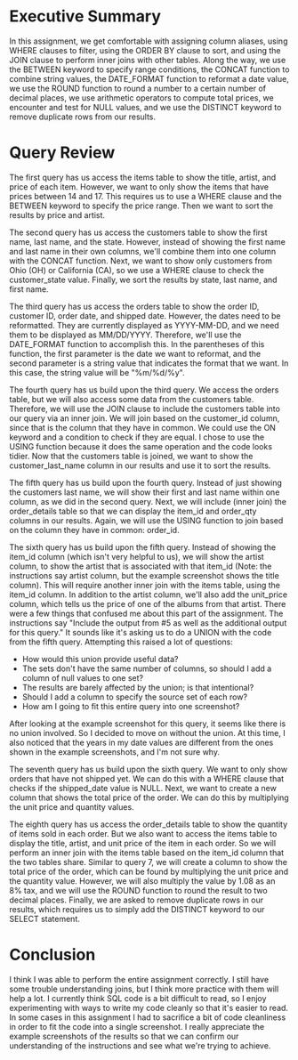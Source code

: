 # Executive Summary
In this assignment, we get comfortable with assigning column aliases, using WHERE clauses to filter, using the ORDER BY clause to sort, and using the JOIN clause to perform inner joins with other tables. Along the way, we use the BETWEEN keyword to specify range conditions, the CONCAT function to combine string values, the DATE_FORMAT function to reformat a date value, we use the ROUND function to round a number to a certain number of decimal places, we use arithmetic operators to compute total prices, we encounter and test for NULL values, and we use the DISTINCT keyword to remove duplicate rows from our results.

# Query Review
The first query has us access the items table to show the title, artist, and price of each item. However, we want to only show the items that have prices between 14 and 17. This requires us to use a WHERE clause and the BETWEEN keyword to specify the price range. Then we want to sort the results by price and artist.

The second query has us access the customers table to show the first name, last name, and the state. However, instead of showing the first name and last name in their own columns, we'll combine them into one column with the CONCAT function. Next, we want to show only customers from Ohio (OH) or California (CA), so we use a WHERE clause to check the customer_state value. Finally, we sort the results by state, last name, and first name.

The third query has us access the orders table to show the order ID, customer ID, order date, and shipped date. However, the dates need to be reformatted. They are currently displayed as YYYY-MM-DD, and we need them to be displayed as MM/DD/YYYY. Therefore, we'll use the DATE_FORMAT function to accomplish this. In the parentheses of this function, the first parameter is the date we want to reformat, and the second parameter is a string value that indicates the format that we want. In this case, the string value will be "%m/%d/%y".

The fourth query has us build upon the third query. We access the orders table, but we will also access some data from the customers table. Therefore, we will use the JOIN clause to include the customers table into our query via an inner join. We will join based on the customer_id column, since that is the column that they have in common. We could use the ON keyword and a condition to check if they are equal. I chose to use the USING function because it does the same operation and the code looks tidier. Now that the customers table is joined, we want to show the customer_last_name column in our results and use it to sort the results.

The fifth query has us build upon the fourth query. Instead of just showing the customers last name, we will show their first and last name within one column, as we did in the second query. Next, we will include (inner join) the order_details table so that we can display the item_id and order_qty columns in our results. Again, we will use the USING function to join based on the column they have in common: order_id.

The sixth query has us build upon the fifth query. Instead of showing the item_id column (which isn't very helpful to us), we will show the artist column, to show the artist that is associated with that item_id (Note: the instructions say artist column, but the example screenshot shows the title column). This will require another inner join with the items table, using the item_id column. In addition to the artist column, we'll also add the unit_price column, which tells us the price of one of the albums from that artist. There were a few things that confused me about this part of the assignment. The instructions say "Include the output from #5 as well as the additional output for this query." It sounds like it's asking us to do a UNION with the code from the fifth query. Attempting this raised a lot of questions:
- How would this union provide useful data?
- The sets don't have the same number of columns, so should I add a column of null values to one set?
- The results are barely affected by the union; is that intentional?
- Should I add a column to specify the source set of each row?
- How am I going to fit this entire query into one screenshot?

After looking at the example screenshot for this query, it seems like there is no union involved. So I decided to move on without the union. At this time, I also noticed that the years in my date values are different from the ones shown in the example screenshots, and I'm not sure why.

The seventh query has us build upon the sixth query. We want to only show orders that have not shipped yet. We can do this with a WHERE clause that checks if the shipped_date value is NULL. Next, we want to create a new column that shows the total price of the order. We can do this by multiplying the unit price and quantity values.

The eighth query has us access the order_details table to show the quantity of items sold in each order. But we also want to access the items table to display the title, artist, and unit price of the item in each order. So we will perform an inner join with the items table based on the item_id column that the two tables share. Similar to query 7, we will create a column to show the total price of the order, which can be found by multiplying the unit price and the quantity value. However, we will also multiply the value by 1.08 as an 8% tax, and we will use the ROUND function to round the result to two decimal places. Finally, we are asked to remove duplicate rows in our results, which requires us to simply add the DISTINCT keyword to our SELECT statement.

# Conclusion
I think I was able to perform the entire assignment correctly. I still have some trouble understanding joins, but I think more practice with them will help a lot. I currently think SQL code is a bit difficult to read, so I enjoy experimenting with ways to write my code cleanly so that it's easier to read. In some cases in this assignment I had to sacrifice a bit of code cleanliness in order to fit the code into a single screenshot. I really appreciate the example screenshots of the results so that we can confirm our understanding of the instructions and see what we're trying to achieve.
